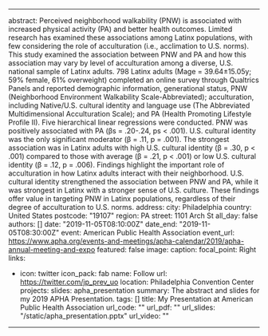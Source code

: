  ---
abstract: Perceived neighborhood walkability (PNW) is associated with increased physical activity (PA) and better 
  health outcomes. Limited research has examined these associations among Latinx populations, with few considering the
  role of acculturation (i.e., acclimation to U.S. norms). This study examined the association between PNW and PA and how
  this association may vary by level of acculturation among a diverse, U.S. national sample of Latinx adults. 798 Latinx
  adults (Mage = 39.64±15.05y; 59% female, 61% overweight) completed an online survey through Qualtrics Panels and
  reported demographic information, generational status, PNW (Neighborhood Environment Walkability Scale-Abbreviated);
  acculturation, including Native/U.S. cultural identity and language use (The Abbreviated Multidimensional Acculturation
  Scale); and PA (Health Promoting Lifestyle Profile II). Five hierarchical linear regressions were conducted. PNW was
  positively associated with PA (βs = .20-.24, ps < .001). U.S. cultural identity was the only significant moderator (β =
  .11, p = .001). The strongest association was in Latinx adults with high U.S. cultural identity (β = .30, p < .001)
  compared to those with average (β = .21, p < .001) or low U.S. cultural identity (β = .12, p = .006). Findings highlight
  the important role of acculturation in how Latinx adults interact with their neighborhood. U.S. cultural identity
  strengthened the association between PNW and PA, while it was strongest in Latinx with a stronger sense of U.S. culture.
  These findings offer value in targeting PNW in Latinx populations, regardless of their degree of acculturation to U.S.
  norms.
address:
  city: Philadelphia
  country: United States
  postcode: "19107"
  region: PA
  street: 1101 Arch St
all_day: false
authors: []
date: "2019-11-05T08:10:00Z"
date_end: "2019-11-05T08:30:00Z"
event: American Public Health Association
event_url: https://www.apha.org/events-and-meetings/apha-calendar/2019/apha-annual-meeting-and-expo
featured: false
image:
  caption: 
  focal_point: Right
links:
- icon: twitter
  icon_pack: fab
  name: Follow
  url: https://twitter.com/jp_prev_uo
location: Philadelphia Convention Center
projects:
slides: apha_presentation
summary: The abstract and slides for my 2019 APHA Presentation.
tags: []
title: My Presentation at American Public Health Association
url_code: ""
url_pdf: ""
url_slides: "/static/apha_presentation.pptx"
url_video: ""
---
